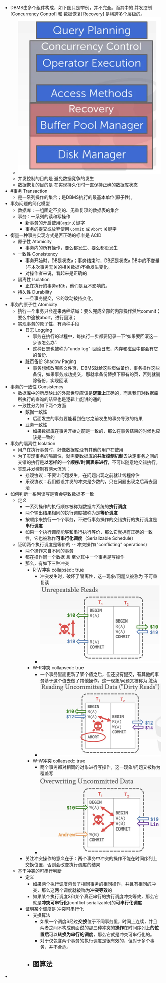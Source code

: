 - DBMS由多个组件构成，如下图只是举例，并不完全。而其中的 并发控制[Concurrency Control] 和 数据恢复[Recovery] 是横跨多个层级的。
	- ![image.png](../assets/image_1717987012659_0.png)
	- 并发控制的目的是 避免数据竞争的发生
	- 数据恢复的目的是 在实现持久化时一直保持正确的数据库状态
- #事务  Transaction
	- 是一系列操作的集合；是DBMS执行的最基本单位(原子性)。
- 事务问题的简化模型
	- 数据库：一组固定不变的、无重复项的数据表的集合
	- 事务：一系列的读和写操作
		- 新事务的开启使用`Begin`关键字
		- 事务的提交或放弃使用 `Commit` 或 `Abort` 关键字
- 衡量一种事务实现方式是否正确的标准是 ACID
	- 原子性 Atomicity
		- 事务内的所有操作，要么都发生、要么都没发生
	- 一致性 Consistency
		- 事务开始时，DB是状态a；事务结束时，DB还是状态a.DB中的不变量(与本次事务无关的相关数据)不会发生变化。
		- 对操作者来说，看起来是正确的
	- 隔离性 Isolation
		- 正在执行的事务a和b，他们是互不影响的。
	- 持久性 Durability
		- 一旦事务提交，它的改动被持久化。
- 事务的原子性 Atomicity
	- 执行一个事务只会迎来两种结局：要么完成全部的内部操作然后commit；要么中途被abort，进行回滚；
	- 实现事务的原子性，有两种手段
		- 日志 Logging
			- 事务在执行的过程中，每执行一步都要记录一下“如果要回滚这一步该怎么办”.
			- 这种日志也被称为"undo log"-回滚日志，内存和磁盘中都会有它的备份.
		- 脏页备份 Shadow Paging
			- 事务想修改哪些文件页，DBMS就给这些页做备份，事务操作这些备份，如果事务成功提交，那就拿备份替换下原有的页，否则就删除备份，实现回滚
- 事务的一致性 Consistency
	- 数据库中的所反映出的外部世界应该是**逻辑上**正确的，而且我们对数据库所执行的查询的结果也是逻辑上能讲的通的
	- 一致性分为如下两个方面
		- 数据一致性
			- 后面发生的事务要能看到在它之前发生的事务导致的结果
		- 业务一致性
			- 如果数据库在事务开始之前是一致的，那么在事务结束的时候也应该是一致的
- 事务的隔离性 Isolation
	- 用户在执行事务时，好像数据库没有其他的用户在使用
	- 为了实现事务的隔离性，就需要数据库的**并发控制机制**去决定事务之间的交错的执行是**以怎样的一个顺序/时间表来进行**，不可以随意地交错执行。
	- 实现并发控制有两大流派：
		- 悲观协议：不要让问题发生，在问题出现之前就让线程停住
		- 乐观协议：我们假设并发的冲突是少数的，只在问题出现之后再去回滚
- 如何判断一系列读写是否会导致数据不一致
	- 定义
		- 一系列操作的执行顺序被称为数据库系统的**执行调度**
		- 两个输出结果相同的执行调度被称为是**等价调度**
		- 按顺序来执行一个个事务，不进行事务操作的交错执行的执行调度是**串行调度**
		- 如果一个执行调度能够和串行执行等价，那么它就拥有正确的一致性，它也被称作**可串行化调度**（Serializable Schedule）
	- 证明两个执行调度是等价的 -- 冲突操作("conflicting" operations)
		- 两个操作来自不同的事务
		- 都在操作同一个数据 且 至少其中一个事务是写操作
		- 那么，有如下三种冲突
			- R-W冲突
			  collapsed:: true
				- 冲突发生时，破坏了隔离性，这一现象/问题又被称为 不可重复读
				- ![image.png](../assets/image_1717990543634_0.png)
			- W-R冲突
			  collapsed:: true
				- 一个事务里面更新了某个值之后，但还没有提交，有其他的事务基于这个值去做了其他操作。这一现象/问题又被称为 脏读
				- ![image.png](../assets/image_1717990675204_0.png)
			- W-W冲突
			  collapsed:: true
				- 两个事务都对相同的对象进行写操作，这一现象/问题又被称为 覆盖写
				- ![image.png](../assets/image_1717990719238_0.png)
		- 关注冲突操作的意义在于：两个事务中冲突的操作不能在时间序列上交换位置，否则会改变执行调度的结果
	- 基于冲突的可串行判断
		- 定义
			- 如果两个执行调度包含了相同事务的相同操作，并且有相同的冲突，那么这两个调度就被称为**冲突等效**的
			- 如果某个执行调度S和某个真正串行的执行调度冲突等效，那么它就是**冲突可串行化**(conflict serializable)的**可串行化调度**
		- 证明某个调度是 冲突可串行化
			- 交换算法
				- 如果一个调度S经过**交换**位于不同事务里，时间上连续，并且两者之间不构成前面说的那三种冲突的**操作**在时间序列上**的位置后**可以**转换为串行的调度**，那么它就是冲突可串行化的。
				- 对于仅包含两个事务的执行调度是很有效的，但对于多个事务，并不合适。
			- 图算法
				-
-